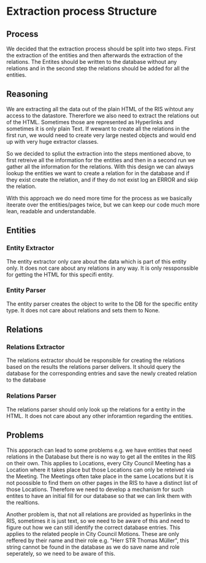 # Extraction process Structure

## Process

We decided that the extraction process should be split into two steps.
First the extraction of the entities and then afterwards the extraction of the relations.
The Entites should be written to the database without any relations and in the second step the
relations should be added for all the entities.

## Reasoning

We are extracting all the data out of the plain HTML of the RIS wihtout any access to the datastore.
Thererfore we also need to extract the relations out of the HTML. Sometimes those are represented as Hyperlinks
and sometimes it is only plain Text. If wewant to create all the relations in the first run, we would need to create very
large nested objects and would end up with very huge extractor classes.

So we decided to spliut the extraction into the steps mentioned above, to first retreive all the information for the entities
and then in a second run we gather all the information for the relations. With this design we can always lookup the entities we want to create a relation for 
in the database and if they exist create the relation, and if they do not exist log an ERROR and skip the relation.

With this approach we do need more time for the process as we basically iteerate over the entities/pages twice, but we can keep our code much more lean, readable
and understandable.

## Entities

### Entity Extractor

The entity extractor only care about the data which is part of this entity only. It does not care about any relations in any way.
It is only ressponssible for getting the HTML for this specifi entity.

### Entity Parser

The entity parser creates the object to write to the DB for the specific entity type. It does not care about relations and sets them to None.

## Relations

### Relations Extractor

The relations extractor should be responsible for creating the relations based on the results the relations parser delivers.
It should query the database for the corresponding entries and save the newly created relation to the database

### Relations Parser

The relations parser should only look up the relations for a entity in the HTML. It does not care about any other inforamtion regarding the entities.

## Problems

This apporach can lead to some problems e.g. we have entities that need relations in the Database but there is no way to get all the entites in the RIS on their own.
This applies to Locations, every City Council Meeting has a Location where it takes place but those Locations can only be reteived via the Meeting.
The Meetings often take place in the same Locations but it is not poossible to find them on other pages in the RIS to have a distinct list of those Locations.
Therefore we need to develop a mechanism for such entites to have an initial fill for our database so that we can link them with the realtions.

Another problem is, that not all relations are provided as hyperlinks in the RIS, sometimes it is just text, so we need to be aware of this and need to figure out
how we can still identify the correct database entries. This applies to the related people in City Council Motions. These are only reffered by their name and their role
e.g. "Herr STR Thomas Müller", this string cannot be found in the database as we do save name and role seperately, so we need to be aware of this.
